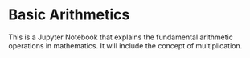 # Basic Arithmetics
This is a Jupyter Notebook that explains the fundamental arithmetic operations in mathematics.
It will include the concept of multiplication.
